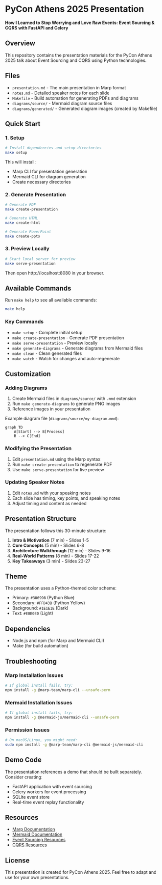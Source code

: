 # PyCon Athens 2025 Presentation

**How I Learned to Stop Worrying and Love Raw Events: Event Sourcing & CQRS with FastAPI and Celery**

## Overview

This repository contains the presentation materials for the PyCon Athens 2025 talk about Event Sourcing and CQRS using Python technologies.

## Files

- `presentation.md` - The main presentation in Marp format
- `notes.md` - Detailed speaker notes for each slide
- `Makefile` - Build automation for generating PDFs and diagrams
- `diagrams/source/` - Mermaid diagram source files
- `diagrams/generated/` - Generated diagram images (created by Makefile)

## Quick Start

### 1. Setup

```bash
# Install dependencies and setup directories
make setup
```

This will install:
- Marp CLI for presentation generation
- Mermaid CLI for diagram generation
- Create necessary directories

### 2. Generate Presentation

```bash
# Generate PDF
make create-presentation

# Generate HTML
make create-html

# Generate PowerPoint
make create-pptx
```

### 3. Preview Locally

```bash
# Start local server for preview
make serve-presentation
```

Then open http://localhost:8080 in your browser.

## Available Commands

Run `make help` to see all available commands:

```bash
make help
```

### Key Commands

- `make setup` - Complete initial setup
- `make create-presentation` - Generate PDF presentation
- `make serve-presentation` - Preview locally
- `make generate-diagrams` - Generate diagrams from Mermaid files
- `make clean` - Clean generated files
- `make watch` - Watch for changes and auto-regenerate

## Customization

### Adding Diagrams

1. Create Mermaid files in `diagrams/source/` with `.mmd` extension
2. Run `make generate-diagrams` to generate PNG images
3. Reference images in your presentation

Example diagram file (`diagrams/source/my-diagram.mmd`):
```mermaid
graph TD
    A[Start] --> B[Process]
    B --> C[End]
```

### Modifying the Presentation

1. Edit `presentation.md` using the Marp syntax
2. Run `make create-presentation` to regenerate PDF
3. Use `make serve-presentation` for live preview

### Updating Speaker Notes

1. Edit `notes.md` with your speaking notes
2. Each slide has timing, key points, and speaking notes
3. Adjust timing and content as needed

## Presentation Structure

The presentation follows this 30-minute structure:

1. **Intro & Motivation** (7 min) - Slides 1-5
2. **Core Concepts** (5 min) - Slides 6-8
3. **Architecture Walkthrough** (12 min) - Slides 9-16
4. **Real-World Patterns** (8 min) - Slides 17-22
5. **Key Takeaways** (3 min) - Slides 23-27

## Theme

The presentation uses a Python-themed color scheme:
- Primary: `#306998` (Python Blue)
- Secondary: `#FFD43B` (Python Yellow)
- Background: `#1E1E1E` (Dark)
- Text: `#E0E0E0` (Light)

## Dependencies

- Node.js and npm (for Marp and Mermaid CLI)
- Make (for build automation)

## Troubleshooting

### Marp Installation Issues

```bash
# If global install fails, try:
npm install -g @marp-team/marp-cli --unsafe-perm
```

### Mermaid Installation Issues

```bash
# If global install fails, try:
npm install -g @mermaid-js/mermaid-cli --unsafe-perm
```

### Permission Issues

```bash
# On macOS/Linux, you might need:
sudo npm install -g @marp-team/marp-cli @mermaid-js/mermaid-cli
```

## Demo Code

The presentation references a demo that should be built separately. Consider creating:

- FastAPI application with event sourcing
- Celery workers for event processing
- SQLite event store
- Real-time event replay functionality

## Resources

- [Marp Documentation](https://marp.app/)
- [Mermaid Documentation](https://mermaid.js.org/)
- [Event Sourcing Resources](https://martinfowler.com/eaaDev/EventSourcing.html)
- [CQRS Resources](https://martinfowler.com/bliki/CQRS.html)

## License

This presentation is created for PyCon Athens 2025. Feel free to adapt and use for your own presentations.
